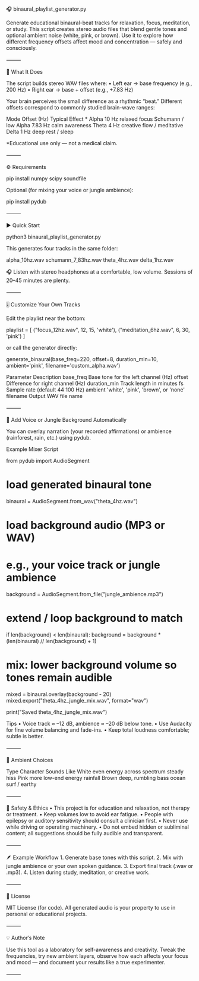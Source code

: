 🎧 binaural_playlist_generator.py

Generate educational binaural-beat tracks for relaxation, focus, meditation, or study.
This script creates stereo audio files that blend gentle tones and optional ambient noise (white, pink, or brown).
Use it to explore how different frequency offsets affect mood and concentration — safely and consciously.

⸻

🧠 What It Does

The script builds stereo WAV files where:
	•	Left ear → base frequency (e.g., 200 Hz)
	•	Right ear → base + offset (e.g., +7.83 Hz)

Your brain perceives the small difference as a rhythmic “beat.”
Different offsets correspond to commonly studied brain-wave ranges:

Mode	Offset (Hz)	Typical Effect *
Alpha	10 Hz	relaxed focus
Schumann / low Alpha	7.83 Hz	calm awareness
Theta	4 Hz	creative flow / meditative
Delta	1 Hz	deep rest / sleep

*Educational use only — not a medical claim.

⸻

⚙️ Requirements

pip install numpy scipy soundfile

Optional (for mixing your voice or jungle ambience):

pip install pydub


⸻

▶️  Quick Start

python3 binaural_playlist_generator.py

This generates four tracks in the same folder:

alpha_10hz.wav
schumann_7_83hz.wav
theta_4hz.wav
delta_1hz.wav

🎧 Listen with stereo headphones at a comfortable, low volume.
Sessions of 20–45 minutes are plenty.

⸻

🎚️  Customize Your Own Tracks

Edit the playlist near the bottom:

playlist = [
    ("focus_12hz.wav", 12, 15, 'white'),
    ("meditation_6hz.wav", 6, 30, 'pink')
]

or call the generator directly:

generate_binaural(base_freq=220, offset=8, duration_min=10,
                  ambient='pink', filename='custom_alpha.wav')

Parameter	Description
base_freq	Base tone for the left channel (Hz)
offset	Difference for right channel (Hz)
duration_min	Track length in minutes
fs	Sample rate (default 44 100 Hz)
ambient	'white', 'pink', 'brown', or 'none'
filename	Output WAV file name


⸻

🌿  Add Voice or Jungle Background Automatically

You can overlay narration (your recorded affirmations) or ambience (rainforest, rain, etc.) using pydub.

Example Mixer Script

from pydub import AudioSegment

# load generated binaural tone
binaural = AudioSegment.from_wav("theta_4hz.wav")

# load background audio (MP3 or WAV)
# e.g., your voice track or jungle ambience
background = AudioSegment.from_file("jungle_ambience.mp3")

# extend / loop background to match
if len(background) < len(binaural):
    background = background * (len(binaural) // len(background) + 1)

# mix: lower background volume so tones remain audible
mixed = binaural.overlay(background - 20)
mixed.export("theta_4hz_jungle_mix.wav", format="wav")

print("Saved theta_4hz_jungle_mix.wav")

Tips
	•	Voice track ≈ –12 dB, ambience ≈ –20 dB below tone.
	•	Use Audacity for fine volume balancing and fade-ins.
	•	Keep total loudness comfortable; subtle is better.

⸻

🌈  Ambient Choices

Type	Character	Sounds Like
White	even energy across spectrum	steady hiss
Pink	more low-end energy	rainfall
Brown	deep, rumbling bass	ocean surf / earthy


⸻

🧩  Safety & Ethics
	•	This project is for education and relaxation, not therapy or treatment.
	•	Keep volumes low to avoid ear fatigue.
	•	People with epilepsy or auditory sensitivity should consult a clinician first.
	•	Never use while driving or operating machinery.
	•	Do not embed hidden or subliminal content; all suggestions should be fully audible and transparent.

⸻

🪶  Example Workflow
	1.	Generate base tones with this script.
	2.	Mix with jungle ambience or your own spoken guidance.
	3.	Export final track (.wav or .mp3).
	4.	Listen during study, meditation, or creative work.

⸻

📄  License

MIT License (for code).
All generated audio is your property to use in personal or educational projects.

⸻

💡  Author’s Note

Use this tool as a laboratory for self-awareness and creativity.
Tweak the frequencies, try new ambient layers, observe how each affects your focus and mood — and document your results like a true experimenter.

⸻